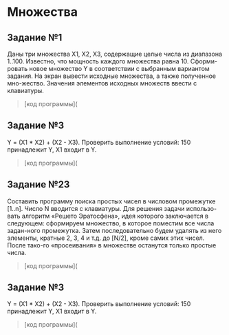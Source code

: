 # **Множества**

## **Задание №1**
Даны три множества Х1, Х2, Х3, содержащие целые числа из диапазона 1..100. Известно, что мощность каждого множества равна 10. Сформи-ровать новое множество Y в соответствии с выбранным вариантом задания. На экран вывести исходные множества, а также полученное мно-жество. Значения элементов исходных множеств ввести с клавиатуры.
> [код программы](
## **Задание №3**
Y = (X1 * X2) + (X2 - X3).
Проверить выполнение условий: 150 принадлежит Y, X1 входит в Y.
> [код программы](

## **Задание №23**
Составить программу поиска простых чисел в числовом промежутке [1..n]. Число N вводится с клавиатуры.  Для решения задачи использо-вать алгоритм «Решето Эратосфена», идея которого заключается в следующем: сформируем множество, в которое поместим все числа задан-ного промежутка. Затем последовательно будем удалять из него элементы, кратные 2, 3, 4 и т.д. до [N/2], кроме самих этих чисел. После тако-го «просеивания» в множестве останутся только простые числа.
> [код программы](

## **Задание №3**
Y = (X1 * X2) + (X2 - X3).
Проверить выполнение условий: 150 принадлежит Y, X1 входит в Y.
> [код программы](

